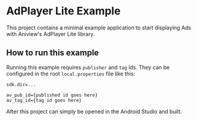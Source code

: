 # AdPlayer Lite Example

This project contains a minimal example application to start displaying Ads with Aniview's AdPlayer Lite library.


## How to run this example

Running this example requires `publisher` and `tag` ids. They can be configured in the root `local.properties` file like this:

```properties
sdk.dir=...

av_pub_id={published id goes here}
av_tag_id={tag id goes here}
```

After this project can simply be opened in the Android Studio and built.
